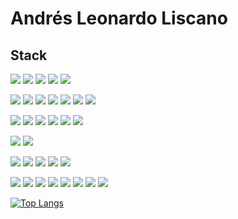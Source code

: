 # Andrés Leonardo Liscano

## Stack

![](https://img.shields.io/badge/Code-Javascript-yellow)
![](https://img.shields.io/badge/Code-NodeJs-green)
![](https://img.shields.io/badge/Code-Vue-green)
![](https://img.shields.io/badge/Code-Java-blue)
![](https://img.shields.io/badge/Code-SpringBoot-green)
</hr>

![](https://img.shields.io/badge/Test-Jest-red)
![](https://img.shields.io/badge/Test-Mocha-red)
![](https://img.shields.io/badge/Test-Cypress-blue)
![](https://img.shields.io/badge/Test-JUnit-brightgreen)
![](https://img.shields.io/badge/Test-Mockito-lightgrey)
![](https://img.shields.io/badge/Test-Postman-orange)
![](https://img.shields.io/badge/Test-Newman-orange)
</hr>

![](https://img.shields.io/badge/Serverless-AWS[Cognito]-red)
![](https://img.shields.io/badge/Serverless-AWS[Lambda]-red)
![](https://img.shields.io/badge/Serverless-AWS[APIGateway]-red)
![](https://img.shields.io/badge/Serverless-AWS[AppSync]-red)
![](https://img.shields.io/badge/Serverless-CloudFunctions-blue)
![](https://img.shields.io/badge/Serverless-CloudRun-blue)
</hr>

![](https://img.shields.io/badge/Cloud-AWS-red)
![](https://img.shields.io/badge/Cloud-GCP-blue)
</hr>

![](https://img.shields.io/badge/DB-Mongo-green)
![](https://img.shields.io/badge/DB-MySQL-blue)
![](https://img.shields.io/badge/DB-Postgres-blue)
![](https://img.shields.io/badge/DB-Oracle-blue)
![](https://img.shields.io/badge/DB-AWS[DynamoDB]-red)
</hr>

![](https://img.shields.io/badge/Devops-Docker-blue)
![](https://img.shields.io/badge/Devops-K8s-blue)
![](https://img.shields.io/badge/Devops-AWS[pipeline]-red)
![](https://img.shields.io/badge/Devops-AWS[codebuild]-red)
![](https://img.shields.io/badge/Devops-AWS[codedeploy]-red)
![](https://img.shields.io/badge/Devops-GCP[cloudbuild]-blue)
![](https://img.shields.io/badge/Devops-Github[Actions]-orange)
![](https://img.shields.io/badge/Devops-Jenkins-yellow)

[![Top Langs](https://github-readme-stats.vercel.app/api/top-langs/?username=andresliscanoa&layout=compact)](https://github.com/anuraghazra/github-readme-stats)

